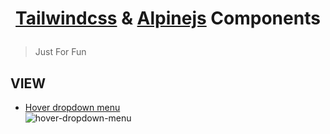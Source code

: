 <h1 align="center">

[Tailwindcss](https://tailwindcss.com/) & [Alpinejs](https://github.com/alpinejs/alpine/) Components

</h1>

> Just For Fun

## VIEW
 - [Hover dropdown menu](https://github.com/josuapsianturi/tac/blob/master/hover-dropdown-menu.html)   
![hover-dropdown-menu](https://raw.githubusercontent.com/josuapsianturi/tailwind-alpine-components/master/img/hover-dropdown-menu.png)
